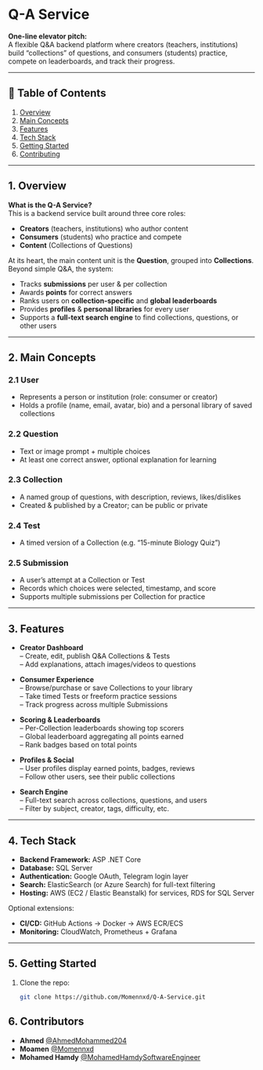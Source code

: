# Q-A Service

**One-line elevator pitch:**  
A flexible Q&A backend platform where creators (teachers, institutions) build “collections” of questions, and consumers (students) practice, compete on leaderboards, and track their progress.

---

## 📄 Table of Contents

1. [Overview](#overview)  
2. [Main Concepts](#main-concepts)  
3. [Features](#features)  
4. [Tech Stack](#tech-stack)  
5. [Getting Started](#getting-started)  
6. [Contributing](#contributing)  

---

## 1. Overview

**What is the Q-A Service?**  
This is a backend service built around three core roles:

- **Creators** (teachers, institutions) who author content  
- **Consumers** (students) who practice and compete  
- **Content** (Collections of Questions)

At its heart, the main content unit is the **Question**, grouped into **Collections**. Beyond simple Q&A, the system:

- Tracks **submissions** per user & per collection  
- Awards **points** for correct answers  
- Ranks users on **collection-specific** and **global leaderboards**  
- Provides **profiles** & **personal libraries** for every user  
- Supports a **full-text search engine** to find collections, questions, or other users

---

## 2. Main Concepts

### 2.1 User  
- Represents a person or institution (role: consumer or creator)  
- Holds a profile (name, email, avatar, bio) and a personal library of saved collections  

### 2.2 Question  
- Text or image prompt + multiple choices  
- At least one correct answer, optional explanation for learning  

### 2.3 Collection  
- A named group of questions, with description, reviews, likes/dislikes  
- Created & published by a Creator; can be public or private  

### 2.4 Test  
- A timed version of a Collection (e.g. “15-minute Biology Quiz”)  

### 2.5 Submission  
- A user’s attempt at a Collection or Test  
- Records which choices were selected, timestamp, and score  
- Supports multiple submissions per Collection for practice  

---

## 3. Features

- **Creator Dashboard**  
  – Create, edit, publish Q&A Collections & Tests  
  – Add explanations, attach images/videos to questions  

- **Consumer Experience**  
  – Browse/purchase or save Collections to your library  
  – Take timed Tests or freeform practice sessions  
  – Track progress across multiple Submissions  

- **Scoring & Leaderboards**  
  – Per-Collection leaderboards showing top scorers  
  – Global leaderboard aggregating all points earned  
  – Rank badges based on total points  

- **Profiles & Social**  
  – User profiles display earned points, badges, reviews  
  – Follow other users, see their public collections  

- **Search Engine**  
  – Full-text search across collections, questions, and users  
  – Filter by subject, creator, tags, difficulty, etc.  

---

## 4. Tech Stack

- **Backend Framework:** ASP .NET Core  
- **Database:** SQL Server  
- **Authentication:** Google OAuth, Telegram login layer  
- **Search:** ElasticSearch (or Azure Search) for full-text filtering  
- **Hosting:** AWS (EC2 / Elastic Beanstalk) for services, RDS for SQL Server  

Optional extensions:
  
- **CI/CD:** GitHub Actions → Docker → AWS ECR/ECS  
- **Monitoring:** CloudWatch, Prometheus + Grafana

---

## 5. Getting Started

1. Clone the repo:
   ```bash
   git clone https://github.com/Momennxd/Q-A-Service.git


## 6. Contributors

- **Ahmed** [@AhmedMohammed204](https://github.com/AhmedMohammed204)  
- **Moamen** [@Momennxd](https://github.com/Momennxd)  
- **Mohamed Hamdy** [@MohamedHamdySoftwareEngineer](https://github.com/MohamedHamdySoftwareEngineer)  
